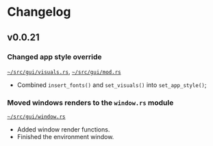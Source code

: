 # Changelog

## v0.0.21

### Changed app style override

[`~/src/gui/visuals.rs`](/src/gui/visuals.rs), [`~/src/gui/mod.rs`](/src/gui/mod.rs)
- Combined `insert_fonts()` and `set_visuals()` into `set_app_style()`;

### Moved windows renders to the `window.rs` module

[`~/src/gui/window.rs`](/src/gui/window.rs)
- Added window render functions.
- Finished the environment window.
